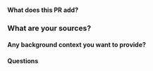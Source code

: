 #### What does this PR add?
### What are your sources?
#### Any background context you want to provide?
#### Questions
